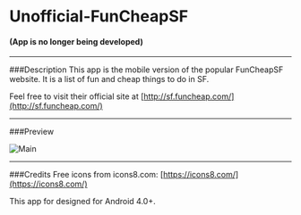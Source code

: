 # Unofficial-FunCheapSF
#### (App is no longer being developed)
---
###Description
This app is the mobile version of the popular FunCheapSF website. It is a list of fun and cheap things to do in SF.

Feel free to visit their official site at [http://sf.funcheap.com/](http://sf.funcheap.com/)

---
###Preview

![Main](http://i.imgur.com/GKECi3P.png)

---
###Credits
Free icons from icons8.com: [https://icons8.com/](https://icons8.com/)

This app for designed for Android 4.0+.
